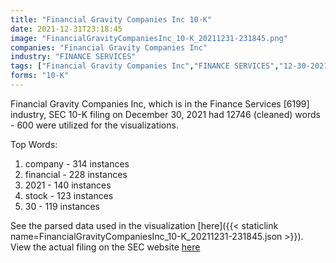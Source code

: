 ```yaml
---
title: "Financial Gravity Companies Inc 10-K"
date: 2021-12-31T23:18:45
image: "FinancialGravityCompaniesInc_10-K_20211231-231845.png"
companies: "Financial Gravity Companies Inc"
industry: "FINANCE SERVICES"
tags: ["Financial Gravity Companies Inc","FINANCE SERVICES","12-30-2021","10-K"]
forms: "10-K"
---
```

Financial Gravity Companies Inc, which is in the Finance Services [6199] industry, SEC 10-K filing on December 30, 2021 had 12746 (cleaned) words - 600 were utilized for the visualizations.

Top Words:
1. company - 314 instances
2. financial - 228 instances
3. 2021 - 140 instances
4. stock - 123 instances
5. 30 - 119 instances


See the parsed data used in the visualization [here]({{< staticlink name=FinancialGravityCompaniesInc_10-K_20211231-231845.json >}}).  
View the actual filing on the SEC website [here](https://www.sec.gov/Archives/edgar/data/1377167/0001683168-21-006644.txt)